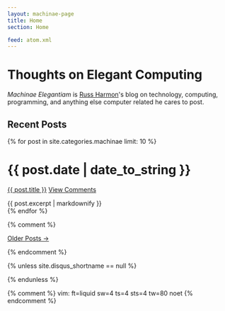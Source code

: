 ```yaml
---
layout: machinae-page
title: Home
section: Home

feed: atom.xml
---
```


# Thoughts on Elegant Computing

_Machinae Elegantiam_ is [Russ Harmon](/)'s blog on technology, computing,
programming, and anything else computer related he cares to post.

## Recent Posts

{% for post in site.categories.machinae limit: 10 %}
<div class="section list">
	<h1>{{ post.date | date_to_string }}</h1>
	<p class="line">
		<a class="title" href="{{ post.url }}">{{ post.title }}</a>
		<a class="comments" href="{{ post.url }}#disqus_thread" data-disqus-identifier="{{ post.id }}">View Comments</a>
	</p>
	<span class="excerpt">{{ post.excerpt | markdownify }}</span>
</div>
{% endfor %}

{% comment %}
<!-- TODO: re-add when I have more than ten posts -->
<p>
	<a href="past.html">Older Posts →</a>
</p>
{% endcomment %}

{% unless site.disqus_shortname == null %}
<script type="text/javascript">
	var disqus_shortname = '{{ site.disqus_shortname }}';

	(function () {
		var s = document.createElement('script'); s.async = true;
		s.type = 'text/javascript';
		s.src = 'http://' + disqus_shortname + '.disqus.com/count.js';
		(document.getElementsByTagName('HEAD')[0] || document.getElementsByTagName('BODY')[0]).appendChild(s);
	}());
</script>
{% endunless %}

{% comment %}
vim: ft=liquid sw=4 ts=4 sts=4 tw=80 noet
{% endcomment %}
